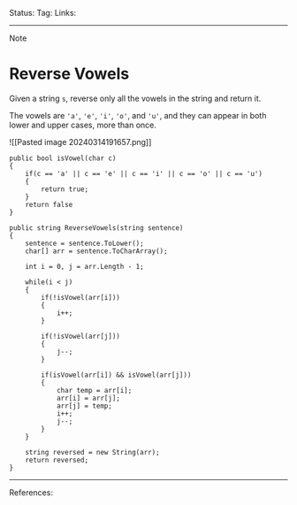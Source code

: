 Status: 
Tag:
Links:

---
> [!note] 
>  # Reverse Vowels

Given a string `s`, reverse only all the vowels in the string and return it.

The vowels are `'a'`, `'e'`, `'i'`, `'o'`, and `'u'`, and they can appear in both lower and upper cases, more than once.

![[Pasted image 20240314191657.png]]

``` run-csharp
public bool isVowel(char c)
{
	if(c == 'a' || c == 'e' || c == 'i' || c == 'o' || c == 'u')
	{
		return true;
	}
	return false
}
```

``` run-csharp
public string ReverseVowels(string sentence)
{
	sentence = sentence.ToLower();
	char[] arr = sentence.ToCharArray();
	
	int i = 0, j = arr.Length - 1;

	while(i < j)
	{
		if(!isVowel(arr[i]))
		{
			i++;
		}	

		if(!isVowel(arr[j]))
		{
			j--;
		}

		if(isVowel(arr[i]) && isVowel(arr[j]))
		{
			char temp = arr[i];
			arr[i] = arr[j];
			arr[j] = temp;
			i++;
			j--;
		}
	}

	string reversed = new String(arr);
	return reversed;
}
```


---
References: